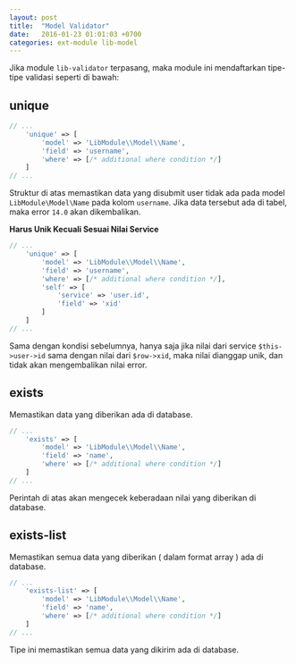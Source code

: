 ```yaml
---
layout: post
title:  "Model Validator"
date:   2016-01-23 01:01:03 +0700
categories: ext-module lib-model
---
```


Jika module `lib-validator` terpasang, maka module ini mendaftarkan tipe-tipe validasi
seperti di bawah:

## unique

```php
// ...
    'unique' => [
        'model' => 'LibModule\\Model\\Name',
        'field' => 'username',
        'where' => [/* additional where condition */]
    ]
// ...
```

Struktur di atas memastikan data yang disubmit user tidak ada pada model `LibModule\Model\Name`
pada kolom `username`. Jika data tersebut ada di tabel, maka error `14.0` akan dikembalikan.

**Harus Unik Kecuali Sesuai Nilai Service**

```php
// ...
    'unique' => [
        'model' => 'LibModule\\Model\\Name',
        'field' => 'username',
        'where' => [/* additional where condition */],
        'self' => [
            'service' => 'user.id',
            'field' => 'xid'
        ]
    ]
// ...
```

Sama dengan kondisi sebelumnya, hanya saja jika nilai dari service `$this->user->id` sama
dengan nilai dari `$row->xid`, maka nilai dianggap unik, dan tidak akan mengembalikan
nilai error.

## exists

Memastikan data yang diberikan ada di database.

```php
// ...
    'exists' => [
        'model' => 'LibModule\\Model\\Name',
        'field' => 'name',
        'where' => [/* additional where condition */]
    ]
// ...
```

Perintah di atas akan mengecek keberadaan nilai yang diberikan di database.

## exists-list

Memastikan semua data yang diberikan ( dalam format array ) ada di database.

```php
// ...
    'exists-list' => [
        'model' => 'LibModule\\Model\\Name',
        'field' => 'name',
        'where' => [/* additional where condition */]
    ]
// ...
```

Tipe ini memastikan semua data yang dikirim ada di database.